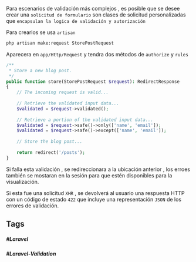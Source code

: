 Para escenarios de validación más complejos , es posible que se desee crear una `solicitud de formulario` son clases de solicitud personalizadas que `encapsulan la logica de validación y autorización`

Para crearlos se usa `artisan`

```bash
php artisan make:request StorePostRequest
```

Aparecera en `app/Http/Request` y tendra dos métodos de `authorize` y `rules`

```php
/**
 * Store a new blog post.
 */
public function store(StorePostRequest $request): RedirectResponse
{
    // The incoming request is valid...
 
    // Retrieve the validated input data...
    $validated = $request->validated();
 
    // Retrieve a portion of the validated input data...
    $validated = $request->safe()->only(['name', 'email']);
    $validated = $request->safe()->except(['name', 'email']);
 
    // Store the blog post...
 
    return redirect('/posts');
}
```

Si falla esta validación , se redireccionara a la ubicación anterior , los erroes también se mostaran en la sesión para que estén disponibles para la visualización.

Si esta fue una solicitud `XHR` , se devolverá al usuario una respuesta HTTP con un código de estado `422` que incluye una representación `JSON` de los errores de validación.
## Tags

##### #Laravel
##### #Laravel-Validation